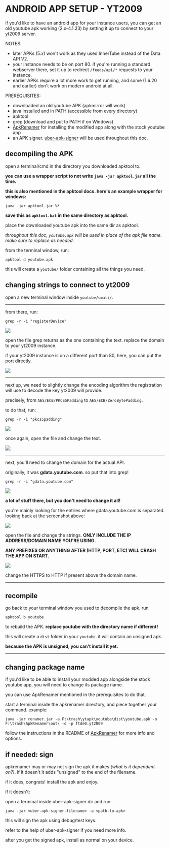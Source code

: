 # ANDROID APP SETUP - YT2009

if you'd like to have an android app for your instance users, you can get an old youtube apk working (2.x-4.1.23)
by setting it up to connect to your yt2009 server.

NOTES:
- later APKs (5.x) won't work as they used InnerTube instead of the Data API V2.
- your instance needs to be on port 80. if you're running a standard webserver there, set it up to redirect
`/feeds/api/*` requests to your instance.
- earlier APKs require a lot more work to get running, and some (1.6.20 and earlier) don't work on
modern android at all.

PREREQUISITES:
- downloaded an old youtube APK (apkmirror will work)
- java installed and in PATH (accessible from every directory)
- apktool
- grep (download and put to PATH if on Windows)
- [ApkRenamer](https://github.com/dvaoru/ApkRenamer) for installing the modified app along with the stock
youtube app
- an APK signer. [uber-apk-signer](https://github.com/patrickfav/uber-apk-signer) will be used throughout this doc.

## decompiling the APK
open a terminal/cmd in the directory you downloaded apktool to.

**you can use a wrapper script to not write `java -jar apktool.jar` all the time.**

**this is also mentioned in the apktool docs. here's an example wrapper for windows:**
```
java -jar apktool.jar %*
```
**save this as `apktool.bat` in the same directory as apktool.**

place the downloaded youtube apk into the same dir as apktool.

*throughout this doc, `youtube.apk` will be used in place of the apk file name. make sure to replace as needed.*

from the terminal window, run:
```
apktool d youtube.apk
```

this will create a `youtube/` folder containing all the things you need.

## changing strings to connect to yt2009

open a new terminal window inside `youtube/smali/`.

---

from there, run:
```
grep -r -i "registerDevice"
```

<img src="./doc-imgs/registerDevice.png"/>

open the file grep returns as the one containing the text. replace the domain to your yt2009 instance.

if your yt2009 instance is on a different port than 80, here, you can put the port directly.

<img src="./doc-imgs/registerDevice-changed.png"/>

---

next up, we need to slightly change the encoding algorithm the registration will use to decode the key
yt2009 will provide.

precisely, from `AES/ECB/PKCS5Padding` to `AES/ECB/ZeroBytePadding`.

to do that, run:
```
grep -r -i "pkcs5padding"
```

<img src="./doc-imgs/pkcs5padding.png"/>

once again, open the file and change the text.

<img src="./doc-imgs/zerobytepadding.png"/>

---

next, you'll need to change the domain for the actual API.

originally, it was **gdata.youtube.com**. so put that into grep!

```
grep -r -i "gdata.youtube.com"
```

<img src="./doc-imgs/gdata-grep.png"/>

**a lot of stuff there, but you don't need to change it all!**

you're mainly looking for the entries where gdata.youtube.com is separated. looking back at the screenshot above:

<img src="./doc-imgs/gdata-grep-marked.png"/>

open the file and change the strings. **ONLY INCLUDE THE IP ADDRESS/DOMAIN NAME YOU'RE USING.**

**ANY PREFIXES OR ANYTHING AFTER (HTTP, PORT, ETC) WILL CRASH THE APP ON START.** 

<img src="./doc-imgs/gdata-changed.png"/>

change the HTTPS to HTTP if present above the domain name.

---

## recompile

go back to your terminal window you used to decompile the apk. run
```
apktool b youtube
```

to rebuild the APK. **replace youtube with the directory name if different!**

this will create a `dist` folder in your `youtube`. it will contain an unsigned apk.

**because the APK is unsigned, you can't install it yet.**

---

## changing package name

if you'd like to be able to install your modded app alongside the stock youtube app, you will need to change its package name.

you can use ApkRenamer mentioned in the prerequisites to do that.

start a terminal inside the apkrenamer directory, and piece together your command. example:

```
java -jar renamer.jar -a F:\trash\ytapk\youtube\dist\youtube.apk -o F:\trash\ApkRenamer\out\ -d -p ftde0.yt2009
```

follow the instructions in the README of [ApkRenamer](https://github.com/dvaoru/ApkRenamer) for more info and options.

## if needed: sign

apkrenamer may or may not sign the apk it makes *(what is it dependent on?)*. if it doesn't it adds "unsigned" to the end of the filename.

if it does, congrats! install the apk and enjoy.

if it doesn't:

open a terminal inside uber-apk-signer dir and run:

```
java -jar <uber-apk-signer-filename> -a <path-to-apk>
```

this will sign the apk using debug/test keys.

refer to the help of uber-apk-signer if you need more info.

after you get the signed apk, install as normal on your device.